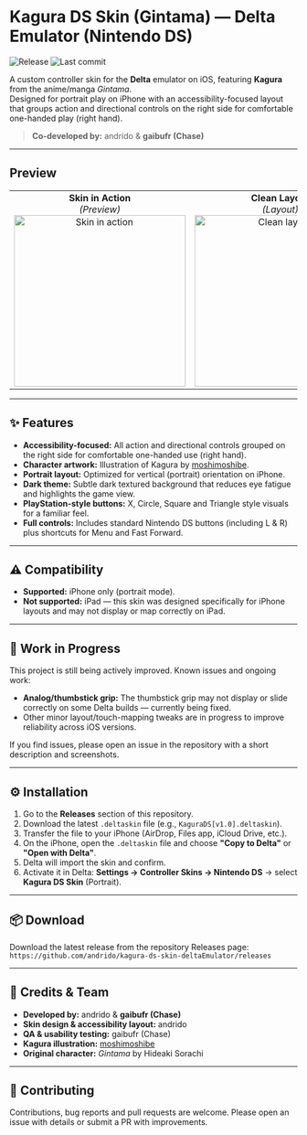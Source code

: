 # Kagura DS Skin (Gintama) — Delta Emulator (Nintendo DS)

![Release](https://img.shields.io/github/v/release/andrido/kagura-ds-skin-deltaEmulator) ![Last commit](https://img.shields.io/github/last-commit/andrido/kagura-ds-skin-deltaEmulator)

A custom controller skin for the **Delta** emulator on iOS, featuring **Kagura** from the anime/manga *Gintama*.  
Designed for portrait play on iPhone with an accessibility-focused layout that groups action and directional controls on the right side for comfortable one-handed play (right hand).

> **Co-developed by:** andrido & **gaibufr (Chase)**

---

## Preview

<table align="center" width="100%">
  <tr>
    <td align="center">
      <strong>Skin in Action</strong><br/>
      <em>(Preview)</em><br/>
      <img src="https://i.imgur.com/d1GwzZS.jpeg" alt="Skin in action" width="300"/>
    </td>
    <td align="center">
      <strong>Clean Layout</strong><br/>
      <em>(Layout)</em><br/>
      <img src="https://i.imgur.com/CyXOdRr.png" alt="Clean layout" width="300"/>
    </td>
  </tr>
</table>

---

## ✨ Features

- **Accessibility-focused:** All action and directional controls grouped on the right side for comfortable one-handed use (right hand).  
- **Character artwork:** Illustration of Kagura by [moshimoshibe](https://www.instagram.com/moshimoshibe/).  
- **Portrait layout:** Optimized for vertical (portrait) orientation on iPhone.  
- **Dark theme:** Subtle dark textured background that reduces eye fatigue and highlights the game view.  
- **PlayStation-style buttons:** X, Circle, Square and Triangle style visuals for a familiar feel.  
- **Full controls:** Includes standard Nintendo DS buttons (including L & R) plus shortcuts for Menu and Fast Forward.

---

## ⚠️ Compatibility

- **Supported:** iPhone only (portrait mode).  
- **Not supported:** iPad — this skin was designed specifically for iPhone layouts and may not display or map correctly on iPad.

---

## 🔧 Work in Progress

This project is still being actively improved. Known issues and ongoing work:

- **Analog/thumbstick grip:** The thumbstick grip may not display or slide correctly on some Delta builds — currently being fixed.  
- Other minor layout/touch-mapping tweaks are in progress to improve reliability across iOS versions.

If you find issues, please open an issue in the repository with a short description and screenshots.

---

## ⚙️ Installation

1. Go to the **Releases** section of this repository.  
2. Download the latest `.deltaskin` file (e.g., `KaguraDS[v1.0].deltaskin`).  
3. Transfer the file to your iPhone (AirDrop, Files app, iCloud Drive, etc.).  
4. On the iPhone, open the `.deltaskin` file and choose **"Copy to Delta"** or **"Open with Delta"**.  
5. Delta will import the skin and confirm.  
6. Activate it in Delta: **Settings → Controller Skins → Nintendo DS** → select **Kagura DS Skin** (Portrait).

---

## 📦 Download

Download the latest release from the repository Releases page:  
`https://github.com/andrido/kagura-ds-skin-deltaEmulator/releases`

---

## 📝 Credits & Team

- **Developed by:** andrido & **gaibufr (Chase)**  
- **Skin design & accessibility layout:** andrido  
- **QA & usability testing:** gaibufr (Chase)  
- **Kagura illustration:** [moshimoshibe](https://www.instagram.com/moshimoshibe/)  
- **Original character:** *Gintama* by Hideaki Sorachi

---

## 🤝 Contributing

Contributions, bug reports and pull requests are welcome. Please open an issue with details or submit a PR with improvements.
